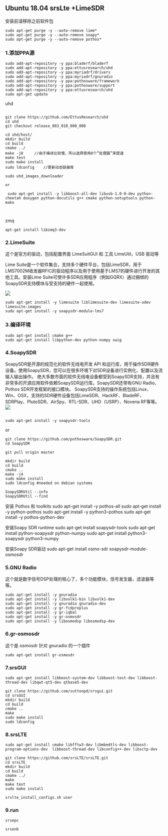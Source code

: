 ## Ubuntu 18.04 srsLte +LimeSDR
安装前请移除之前软件包
```
sudo apt-get purge -y --auto-remove lime*
sudo apt-get purge -y --auto-remove soapy*
sudo apt-get purge -y --auto-remove pothos*
```

### 1.添加PPA源
```
sudo add-apt-repository -y ppa:bladerf/bladerf
sudo add-apt-repository -y ppa:ettusresearch/uhd
sudo add-apt-repository -y ppa:myriadrf/drivers
sudo add-apt-repository -y ppa:myriadrf/gnuradio
sudo add-apt-repository -y ppa:pothosware/framework
sudo add-apt-repository -y ppa:pothosware/support
sudo add-apt-repository -y ppa:ettusresearch/uhd
sudo apt-get update
```
uhd

```

git clone https://github.com/EttusResearch/uhd
cd uhd 
git checkout release_003_010_000_000 

cd uhd/host/
mkdir build
cd build
cmake ../
make -j8     //由于编译比较慢，所以选择使用8个”处理器”来提速
make test
sudo make install
sudo ldconfig    //更新动态链接库

sudo uhd_images_downloader  

or

 sudo apt-get install -y libboost-all-dev libusb-1.0-0-dev python-cheetah doxygen python-docutils g++ cmake python-setuptools python-mako
 
 
```
zmq
```
apt-get install libzmq3-dev
```

### 2.LimeSuite

这个是官方的驱动，包括配置界面 LimeSuitGUI 和 工具 LimeUtil，USB 驱动等

Lime Suite是一个软件集合，支持多个硬件平台，包括LimeSDR，用于LMS7002M收发器RFIC的驱动程序以及用于使用基于LMS7的硬件进行开发的其他工具。安装Lime Suite可使许多SDR应用程序（例如GQRX）通过捆绑的SoapySDR支持模块与受支持的硬件一起使用。

![](http://wiki.myriadrf.org/images/e/e9/Lime_suite_comps.png)
 

```
sudo apt-get install -y limesuite liblimesuite-dev limesuite-udev limesuite-images
sudo apt-get install -y soapysdr-module-lms7
```

### 3.编译环境

```
sudo apt-get install cmake g++
sudo apt-get install libpython-dev python-numpy swig
```



### 4.SoapySDR
SoapySDR是开源的规范化的软件无线电开发 API 和运行库，用于操作SDR硬件设备。使用SoapySDR，您可以在很多环境下对SDR设备进行实例化、配置以及流输入输出操作。
绝大多数市面的软件无线电设备都受到SoapySDR支持，并且有非常多的开源应用软件依赖SoapySDR运行库。SoapySDR还带有GNU Radio、Pothos SDR开发框架的接口模块。
SoapySDR支持的操作系统包括Linux、Win、OSX，支持的SDR硬件设备包括LimeSDR、HackRF、BladeRF、SDRPlay、PlutoSDR、AirSpy、RTL-SDR、UHD（USRP）、Novena RF等等。
![](https://oscimg.oschina.net/oscnet/up-3048258933efdeb93ee0cf69d2753461b6b.png)


```

sudo apt-get install -y soapysdr-tools
```
or

```
git clone https://github.com/pothosware/SoapySDR.git
cd SoapySDR

git pull origin master

mkdir build
cd build
cmake ..
make -j4
sudo make install
sudo ldconfig #needed on debian systems
```

```
SoapySDRUtil --info
SoapySDRUtil --find
```


安装 Pothos 和 toolkits
sudo apt-get install -y pothos-all
sudo apt-get install -y python-pothos
sudo apt-get install -y python3-pothos
sudo apt-get install -y pothos-python-dev


安装Soapy SDR runtime
sudo apt-get install soapysdr-tools
sudo apt-get install python-soapysdr python-numpy
sudo apt-get install python3-soapysdr python3-numpy

安装Soapy SDR驱动
sudo apt-get install osmo-sdr soapysdr-module-osmosdr

### 5.GNU Radio
这个就是数字信号DSP处理的核心了，多个功能模块，信号发生器，滤波器等等。
```
sudo apt-get install -y gnuradio
sudo apt-get install -y libvolk1-bin libvolk1-dev
sudo apt-get install -y gnuradio gnuradio-dev
sudo apt-get install -y gr-fcdproplus
sudo apt-get install -y gr-iqbal
sudo apt-get install -y gr-osmosdr
sudo apt-get install -y libosmodsp libosmodsp-dev
```

### 6.gr-osmosdr

这个是 osmosdr 针对 gnuradio 的一个插件
```
sudo apt-get install gr-osmosdr
```
### 7.srsGUI


```
sudo apt-get install libboost-system-dev libboost-test-dev libboost-thread-dev libqwt-qt5-dev qtbase5-dev
```

```
git clone https://github.com/suttonpd/srsgui.git
cd srsGUI
mkdir build
cd build
cmake ..
make
sudo make install
sudo ldconfig
```
### 8.srsLTE

```
sudo apt-get install cmake libfftw3-dev libmbedtls-dev libboost-program-options-dev  libboost-thread-dev libconfig++-dev libsctp-dev
```

```
git clone https://github.com/srsLTE/srsLTE.git
cd srsLTE
mkdir build
cd build
cmake ../
make
make test
sudo make install

srslte_install_configs.sh user
```

### 9.run

```
srsepc

srsenb
```